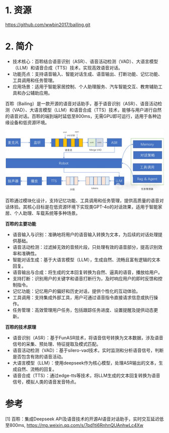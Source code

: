 # 1. 资源

https://github.com/wwbin2017/bailing.git

# 2. 简介
- 技术核心：百聆结合语音识别（ASR）、语音活动检测（VAD）、大语言模型（LLM）和语音合成（TTS）技术，实现高效语音对话。
- 功能亮点：支持语音输入、智能对话生成、语音输出、打断功能、记忆功能、工具调用和任务管理。
- 应用场景：适用于智能家居控制、个人助理服务、汽车智能交互、教育辅助工具和办公辅助应用。

百聆（Bailing）是一款开源的语音对话助手，基于语音识别（ASR）、语音活动检测（VAD）、大语言模型（LLM）和语音合成（TTS）技术，能够与用户进行自然的语音对话。百聆的端到端时延低至800ms，无需GPU即可运行，适用于各种边缘设备和低资源环境。

![](.02_百聆_对话助手_images/架构图.png)

百聆通过模块化设计，支持记忆功能、工具调用和任务管理，提供高质量的语音对话体验。其核心目标是在低资源环境下实现类GPT-4o的对话效果，适用于智能家居、个人助理、车载系统等多种场景。

**百聆的主要功能**
- 语音输入与识别：准确地将用户的语音输入转换为文本，为后续的对话处理提供基础。
- 语音活动检测：过滤掉无效的音频片段，只处理有效的语音部分，提高识别效率和准确性。
- 智能对话生成：基于大语言模型（LLM），生成自然、流畅且富有逻辑的文本回复。
- 语音输出与合成：将生成的文本回复转换为自然、逼真的语音，播放给用户。
- 支持打断：识别用户的关键字和语音打断行为，及时响应用户的即时反馈和控制指令。
- 记忆功能：记忆用户的偏好和历史对话，提供个性化的互动体验。
- 工具调用：支持集成外部工具，用户可通过语音指令直接请求信息或执行操作。
- 任务管理：高效管理用户任务，包括跟踪任务进度、设置提醒及提供动态更新。

**百聆的技术原理**
- 语音识别（ASR）：基于FunASR技术，将语音信号转换为文本数据，涉及语音信号的采集、预处理、特征提取及模式匹配。
- 语音活动检测（VAD）：基于silero-vad技术，实时监测和分析语音信号，判断是否包含有效的语音活动。
- 大语言模型（LLM）：使用deepseek作为核心模型，处理ASR输出的文本，生成自然、流畅的回复。
- 语音合成（TTS）：通过edge-tts等技术，将LLM生成的文本回复转换为语音信号，模拟人类的语音发音特点。

# 参考

[1] 百聆：集成Deepseek API及语音技术的开源AI语音对话助手，实时交互延迟低至800ms, https://mp.weixin.qq.com/s/7pd1ti6RnhnQUAnhwLc4Xw
